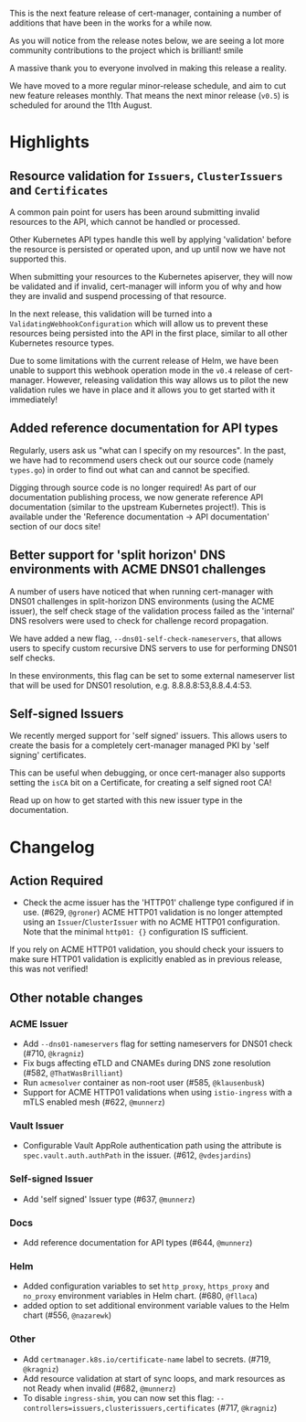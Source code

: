 This is the next feature release of cert-manager, containing a number of
additions that have been in the works for a while now.

As you will notice from the release notes below, we are seeing a lot more
community contributions to the project which is brilliant! smile

A massive thank you to everyone involved in making this release a reality.

We have moved to a more regular minor-release schedule, and aim to cut new
feature releases monthly. That means the next minor release (`v0.5`) is
scheduled for around the 11th August.

# Highlights

## Resource validation for `Issuers`, `ClusterIssuers` and `Certificates`

A common pain point for users has been around submitting invalid resources to
the API, which cannot be handled or processed.

Other Kubernetes API types handle this well by applying 'validation' before the
resource is persisted or operated upon, and up until now we have not supported
this.

When submitting your resources to the Kubernetes apiserver, they will now be
validated and if invalid, cert-manager will inform you of why and how they are
invalid and suspend processing of that resource.

In the next release, this validation will be turned into a
`ValidatingWebhookConfiguration` which will allow us to prevent these resources
being persisted into the API in the first place, similar to all other Kubernetes
resource types.

Due to some limitations with the current release of Helm, we have been unable to
support this webhook operation mode in the `v0.4` release of cert-manager.
However, releasing validation this way allows us to pilot the new validation
rules we have in place and it allows you to get started with it immediately!

## Added reference documentation for API types

Regularly, users ask us "what can I specify on my resources". In the past, we
have had to recommend users check out our source code (namely `types.go`) in
order to find out what can and cannot be specified.

Digging through source code is no longer required! As part of our documentation
publishing process, we now generate reference API documentation (similar to the
upstream Kubernetes project!). This is available under the 'Reference
documentation -> API documentation' section of our docs site!

## Better support for 'split horizon' DNS environments with ACME DNS01 challenges

A number of users have noticed that when running cert-manager with DNS01
challenges in split-horizon DNS environments (using the ACME issuer), the self
check stage of the validation process failed as the 'internal' DNS resolvers
were used to check for challenge record propagation.

We have added a new flag, `--dns01-self-check-nameservers`, that allows users to
specify custom recursive DNS servers to use for performing DNS01 self checks.

In these environments, this flag can be set to some external nameserver list
that will be used for DNS01 resolution, e.g. 8.8.8.8:53,8.8.4.4:53.

## Self-signed Issuers

We recently merged support for 'self signed' issuers. This allows users to
create the basis for a completely cert-manager managed PKI by 'self signing'
certificates.

This can be useful when debugging, or once cert-manager also supports setting
the `isCA` bit on a Certificate, for creating a self signed root CA!

Read up on how to get started with this new issuer type in the documentation.

# Changelog

## Action Required

- Check the acme issuer has the 'HTTP01' challenge type configured if in use.
  (#629, `@groner`) ACME HTTP01 validation is no longer attempted using an
  `Issuer`/`ClusterIssuer` with no ACME HTTP01 configuration. Note that the
  minimal `http01: {}` configuration IS sufficient.

If you rely on ACME HTTP01 validation, you should check your issuers to make
sure HTTP01 validation is explicitly enabled as in previous release, this was
not verified!

## Other notable changes

### ACME Issuer

- Add `--dns01-nameservers` flag for setting nameservers for DNS01 check (#710,
  `@kragniz`)
- Fix bugs affecting eTLD and CNAMEs during DNS zone resolution (#582,
  `@ThatWasBrilliant`)
- Run `acmesolver` container as non-root user (#585, `@klausenbusk`)
- Support for ACME HTTP01 validations when using `istio-ingress` with a mTLS
  enabled mesh (#622, `@munnerz`)

### Vault Issuer

- Configurable Vault AppRole authentication path using the attribute is
  `spec.vault.auth.authPath` in the issuer. (#612, `@vdesjardins`)

### Self-signed Issuer

- Add 'self signed' Issuer type (#637, `@munnerz`)

### Docs

- Add reference documentation for API types (#644, `@munnerz`)

### Helm

- Added configuration variables to set `http_proxy`, `https_proxy` and
  `no_proxy` environment variables in Helm chart. (#680, `@fllaca`)
- added option to set additional environment variable values to the Helm chart
  (#556, `@nazarewk`)

### Other

- Add `certmanager.k8s.io/certificate-name` label to secrets. (#719, `@kragniz`)
- Add resource validation at start of sync loops, and mark resources as not
  Ready when invalid (#682, `@munnerz`)
- To disable `ingress-shim`, you can now set this flag:
  `--controllers=issuers,clusterissuers,certificates` (#717, `@kragniz`)
